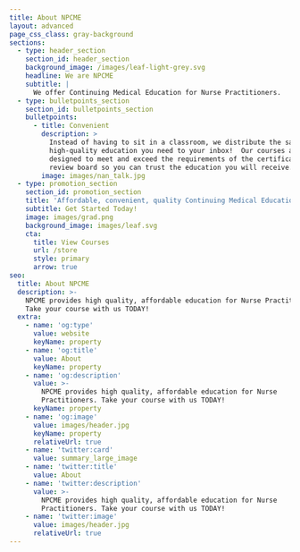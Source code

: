 ```yaml
---
title: About NPCME
layout: advanced
page_css_class: gray-background
sections:
  - type: header_section
    section_id: header_section
    background_image: /images/leaf-light-grey.svg
    headline: We are NPCME
    subtitle: |
      We offer Continuing Medical Education for Nurse Practitioners.
  - type: bulletpoints_section
    section_id: bulletpoints_section
    bulletpoints:
      - title: Convenient
        description: >
          Instead of having to sit in a classroom, we distribute the same
          high-quality education you need to your inbox!  Our courses are
          designed to meet and exceed the requirements of the certification
          review board so you can trust the education you will receive.
        image: images/nan_talk.jpg
  - type: promotion_section
    section_id: promotion_section
    title: 'Affordable, convenient, quality Continuing Medical Education.'
    subtitle: Get Started Today!
    image: images/grad.png
    background_image: images/leaf.svg
    cta:
      title: View Courses
      url: /store
      style: primary
      arrow: true
seo:
  title: About NPCME
  description: >-
    NPCME provides high quality, affordable education for Nurse Practitioners.
    Take your course with us TODAY!
  extra:
    - name: 'og:type'
      value: website
      keyName: property
    - name: 'og:title'
      value: About
      keyName: property
    - name: 'og:description'
      value: >-
        NPCME provides high quality, affordable education for Nurse
        Practitioners. Take your course with us TODAY!
      keyName: property
    - name: 'og:image'
      value: images/header.jpg
      keyName: property
      relativeUrl: true
    - name: 'twitter:card'
      value: summary_large_image
    - name: 'twitter:title'
      value: About
    - name: 'twitter:description'
      value: >-
        NPCME provides high quality, affordable education for Nurse
        Practitioners. Take your course with us TODAY!
    - name: 'twitter:image'
      value: images/header.jpg
      relativeUrl: true
---
```


